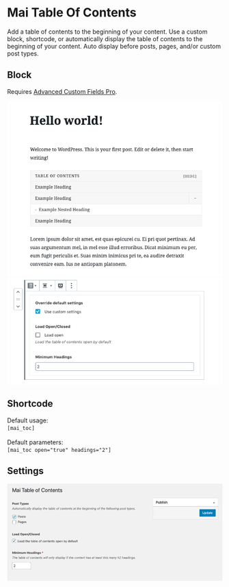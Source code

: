 # Mai Table Of Contents
Add a table of contents to the beginning of your content. Use a custom block, shortcode, or automatically display the table of contents to the beginning of your content. Auto display before posts, pages, and/or custom post types.

## Block
Requires [Advanced Custom Fields Pro](https://advancedcustomfields.com).

![Mai Table of Contents Block](/assets/images/mai-table-of-contents-admin.png "Mai Table of Contents Block")
![Mai Table of Contents Block Edit](/assets/images/mai-table-of-contents-edit.png "Mai Table of Contents Block Edit")

## Shortcode
Default usage:<br />
`[mai_toc]`<br /><br />
Default parameters:<br />
`[mai_toc open="true" headings="2"]`

## Settings
![Mai Table of Contents Block Settings](/assets/images/mai-table-of-contents-settings.png "Mai Table of Contents Block Settings")
